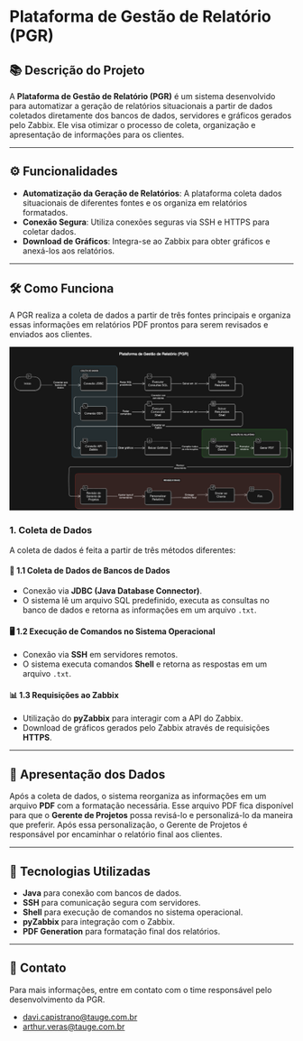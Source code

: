 # Plataforma de Gestão de Relatório (PGR)

## 📚 Descrição do Projeto
A **Plataforma de Gestão de Relatório (PGR)** é um sistema desenvolvido para automatizar a geração de relatórios situacionais a partir de dados coletados diretamente dos bancos de dados, servidores e gráficos gerados pelo Zabbix. Ele visa otimizar o processo de coleta, organização e apresentação de informações para os clientes.

---

## ⚙️ Funcionalidades
- **Automatização da Geração de Relatórios**: A plataforma coleta dados situacionais de diferentes fontes e os organiza em relatórios formatados.
- **Conexão Segura**: Utiliza conexões seguras via SSH e HTTPS para coletar dados.
- **Download de Gráficos**: Integra-se ao Zabbix para obter gráficos e anexá-los aos relatórios.

---

## 🛠️ Como Funciona
A PGR realiza a coleta de dados a partir de três fontes principais e organiza essas informações em relatórios PDF prontos para serem revisados e enviados aos clientes.

![Diagrama do Sistema](static/assets/diagrama.png)

### 1. Coleta de Dados
A coleta de dados é feita a partir de três métodos diferentes:

#### 📂 1.1 Coleta de Dados de Bancos de Dados
- Conexão via **JDBC (Java Database Connector)**.
- O sistema lê um arquivo SQL predefinido, executa as consultas no banco de dados e retorna as informações em um arquivo `.txt`.

#### 🖥️ 1.2 Execução de Comandos no Sistema Operacional
- Conexão via **SSH** em servidores remotos.
- O sistema executa comandos **Shell** e retorna as respostas em um arquivo `.txt`.

#### 📊 1.3 Requisições ao Zabbix
- Utilização do **pyZabbix** para interagir com a API do Zabbix.
- Download de gráficos gerados pelo Zabbix através de requisições **HTTPS**.

---

## 📄 Apresentação dos Dados
Após a coleta de dados, o sistema reorganiza as informações em um arquivo **PDF** com a formatação necessária. Esse arquivo PDF fica disponível para que o **Gerente de Projetos** possa revisá-lo e personalizá-lo da maneira que preferir. Após essa personalização, o Gerente de Projetos é responsável por encaminhar o relatório final aos clientes.

---

## 🚀 Tecnologias Utilizadas
- **Java** para conexão com bancos de dados.
- **SSH** para comunicação segura com servidores.
- **Shell** para execução de comandos no sistema operacional.
- **pyZabbix** para integração com o Zabbix.
- **PDF Generation** para formatação final dos relatórios.

---

## 📧 Contato
Para mais informações, entre em contato com o time responsável pelo desenvolvimento da PGR.
- davi.capistrano@tauge.com.br
- arthur.veras@tauge.com.br